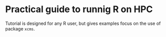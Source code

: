 
Practical guide to runnig R on HPC
==================================

Tutorial is designed for any R user, but gives examples focus on the use of package `xcms`.
